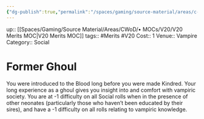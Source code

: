 ```yaml
---
{"dg-publish":true,"permalink":"/spaces/gaming/source-material/areas/c-wo-d/genre/vampire/v20/merits-and-flaws/former-ghoul/","dgHomeLink":true,"dgPassFrontmatter":true}
---
```


up:: [[Spaces/Gaming/Source Material/Areas/CWoD/• MOCs/V20/V20 Merits MOC|V20 Merits MOC]]
tags:: #Merits #V20 
Cost:: 1
Venue:: Vampire
Category:: Social
# Former Ghoul
You were introduced to the Blood long before you
were made Kindred. Your long experience as a ghoul
gives you insight into and comfort with vampiric society.
You are at -1 difficulty on all Social rolls when in
the presence of other neonates (particularly those who
haven’t been educated by their sires), and have a -1
difficulty on all rolls relating to vampiric knowledge.
